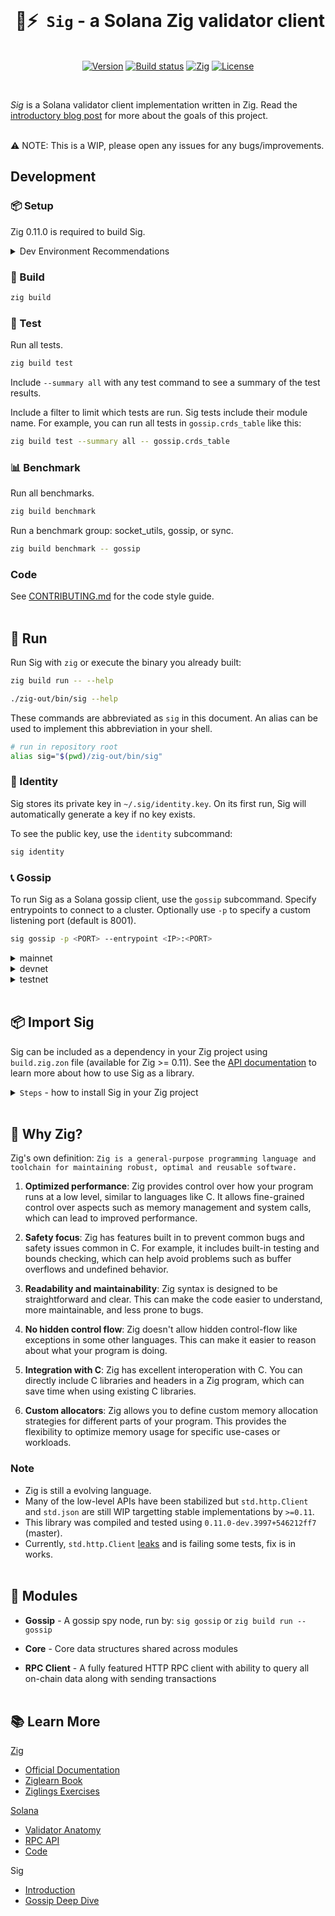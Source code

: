 <br/>

<p align="center">
  <h1 align="center">&nbsp;🤖⚡ &nbsp;<code>Sig</code> - a Solana Zig validator client</h1>
    <br/>
<div align="center">
  <a href="https://github.com/syndica/sig/releases/latest"><img alt="Version" src="https://img.shields.io/github/v/release/syndica/sig?include_prereleases&label=version"></a>
  <a href="https://github.com/syndica/sig/actions/workflows/test.yml"><img alt="Build status" src="https://img.shields.io/github/actions/workflow/status/syndica/sig/test.yml?branch=main" /></a>
  <a href="https://ziglang.org/download"><img alt="Zig" src="https://img.shields.io/badge/zig-0.11.0-green.svg"></a>
  <a href="https://github.com/syndica/sig/blob/main/LICENSE"><img alt="License" src="https://img.shields.io/badge/license-GPLv3-blue"></a>
  </div>
</p>
<br/>

_Sig_ is a Solana validator client implementation written in Zig. Read the [introductory blog post](https://blog.syndica.io/introducing-sig-by-syndica-an-rps-focused-solana-validator-client-written-in-zig/) for more about the goals of this project.
<br/>
<br/>

⚠️ NOTE: This is a WIP, please open any issues for any bugs/improvements.

## Development

### 📦 Setup

Zig 0.11.0 is required to build Sig.

<details><summary>Dev Environment Recommendations</summary>

#### Build Dependencies
- Zig 0.11.0 - Choose one:
  - [Binary Releases](https://ziglang.org/download/) (extract and add to PATH)
  - [Install with a package manager](https://github.com/ziglang/zig/wiki/Install-Zig-from-a-Package-Manager)
  - Manage multiple versions with [zigup](https://github.com/marler8997/zigup) or [zvm](https://www.zvm.app/)

#### Developer Tools
These tools are optional but recommended for a smooth development process.

- [Zig Language Server (ZLS) 0.11.0](https://github.com/zigtools/zls/wiki/Installation)
- [lldb](https://lldb.llvm.org/): [Zig CLI Debugging](https://devlog.hexops.com/2022/debugging-undefined-behavior/)
- [Zig Language](https://marketplace.visualstudio.com/items?itemName=ziglang.vscode-zig) VS Code extension
- [CodeLLDB](https://marketplace.visualstudio.com/items?itemName=vadimcn.vscode-lldb) VS Code extension

##### Visual Studio Code

If you use VS Code, you should install the [Zig Language](https://marketplace.visualstudio.com/items?itemName=ziglang.vscode-zig) extension. It can use your installed versions of Zig and ZLS, or it can download and manage its own internal versions.

You can use [CodeLLDB](https://marketplace.visualstudio.com/items?itemName=vadimcn.vscode-lldb) to debug Zig code with lldb in VS Code's debugging GUI. If you'd like to automatically build the project before running the debugger, you'll need a `zig build` task.

<details><summary>tasks.json</summary>

```json
{
    // See https://go.microsoft.com/fwlink/?LinkId=733558
    // for the documentation about the tasks.json format
    "version": "2.0.0",
    "tasks": [
        {
            "label": "zig build",
            "type": "shell",
            "command": "zig",
            "args": [
                "build",
                "--summary",
                "all"
            ],
            "options": {
                "cwd": "${workspaceRoot}"
            },
            "presentation": {
                "echo": true,
                "reveal": "always",
                "focus": false,
                "panel": "shared",
                "showReuseMessage": true,
                "clear": false
            },
            "problemMatcher": [],
            "group": {
                "kind": "build",
                "isDefault": true
            }
        }
    ]
}
```
</details>

To run the debugger, you need a run configuration. This launch.json includes an example for debugging gossip. Customize the args as desired.

<details><summary>launch.json</summary>

```json
{
    "version": "0.2.0",
    "configurations": [
        {
            "type": "lldb",
            "request": "launch",
            "name": "Debug Gossip Mainnet",
            "program": "${workspaceFolder}/zig-out/bin/sig",
            "args": ["gossip", "--entrypoint", "34.83.231.102:8001", "--entrypoint", "145.40.67.83:8001", "--entrypoint", "147.75.38.117:8001", "--entrypoint", "145.40.93.177:8001", "--entrypoint", "86.109.15.59:8001"],
            "cwd": "${workspaceFolder}",
            "preLaunchTask": "zig build"
        },
    ]
}
```
</details>

</details>

### 🔧 Build

```bash
zig build
```

### 🧪 Test
Run all tests.
```bash
zig build test
```

Include `--summary all` with any test command to see a summary of the test results.

Include a filter to limit which tests are run. Sig tests include their module name. For example, you can run all tests in `gossip.crds_table` like this:
```bash
zig build test --summary all -- gossip.crds_table
```

### 📊 Benchmark
Run all benchmarks.
```bash
zig build benchmark
```

Run a benchmark group: socket_utils, gossip, or sync.
```bash
zig build benchmark -- gossip
```

### Code
See [CONTRIBUTING.md](docs/CONTRIBUTING.md) for the code style guide.
<br><br>

## 🚀 Run

Run Sig with `zig` or execute the binary you already built:
```bash
zig build run -- --help
```
```bash
./zig-out/bin/sig --help
```

These commands are abbreviated as `sig` in this document. An alias can be used to implement this abbreviation in your shell.
```bash
# run in repository root
alias sig="$(pwd)/zig-out/bin/sig"
```

### 👤 Identity

Sig stores its private key in `~/.sig/identity.key`. On its first run, Sig will automatically generate a key if no key exists.

To see the public key, use the `identity` subcommand:
```bash
sig identity
```

### 📞 Gossip

To run Sig as a Solana gossip client, use the `gossip` subcommand. Specify entrypoints to connect to a cluster. Optionally use `-p` to specify a custom listening port (default is 8001).
```bash
sig gossip -p <PORT> --entrypoint <IP>:<PORT>
```

<details><summary>mainnet</summary>

```bash
sig gossip --entrypoint 34.83.231.102:8001 \
    --entrypoint 145.40.67.83:8001 \
    --entrypoint 147.75.38.117:8001 \
    --entrypoint 145.40.93.177:8001 \
    --entrypoint 86.109.15.59:8001
```
</details>

<details><summary>devnet</summary>

```bash
sig gossip --entrypoint 35.197.53.105:8001 \
    --entrypoint 147.75.55.147:8001 \
    --entrypoint 136.144.49.15:8001 \
    --entrypoint 145.40.71.85:8001 \
    --entrypoint 147.75.105.51:8001
```
</details>

<details><summary>testnet</summary>

```bash
sig gossip --entrypoint 35.203.170.30:8001 \
    --entrypoint 139.178.68.207:8001
```
</details>
<br>

## 📦 Import Sig 

Sig can be included as a dependency in your Zig project using `build.zig.zon` file (available for Zig >= 0.11). See the [API documentation](docs/api.md) to learn more about how to use Sig as a library.

<details>
<summary><code>Steps</code> - how to install Sig in your Zig project</summary>

1. Declare Sig as a dependency in `build.zig.zon`:

   ```diff
   .{
       .name = "my-project",
       .version = "1.0.0",
       .dependencies = .{
   +       .sig = .{
   +           .url = "https://github.com/syndica/sig/archive/<COMMIT>.tar.gz",
   +       },
       },
   }
   ```

2. Expose Sig as a module in `build.zig`:

   ```diff
   const std = @import("std");

   pub fn build(b: *std.Build) void {
       const target = b.standardTargetOptions(.{});
       const optimize = b.standardOptimizeOption(.{});

   +   const opts = .{ .target = target, .optimize = optimize };
   +   const sig_module = b.dependency("sig", opts).module("sig");

       const exe = b.addExecutable(.{
           .name = "test",
           .root_source_file = .{ .path = "src/main.zig" },
           .target = target,
           .optimize = optimize,
       });
   +   exe.addModule("sig", sig_module);
       exe.install();

       ...
   }
   ```

3. Obtain Sig's package hash:

   ```
   $ zig build
   my-project/build.zig.zon:6:20: error: url field is missing corresponding hash field
           .url = "https://github.com/syndica/sig/archive/<COMMIT>.tar.gz",
                  ^~~~~~~~~~~~~~~~~~~~~~~~~~~~~~~~~~~~~~~~~~~~~~~~~~~~~~~~~~~~
   note: expected .hash = "<HASH>",
   ```

4. Update `build.zig.zon` with hash value:

   ```diff
   .{
       .name = "my-project",
       .version = "1.0.0",
       .dependencies = .{
           .sig = .{
               .url = "https://github.com/syndica/sig/archive/<COMMIT>.tar.gz",
   +           .hash = "<HASH>",
           },
       },
   }
   ```

   </details>
<br>

## 🤔 Why Zig?

Zig's own definition: `Zig is a general-purpose programming language and toolchain for maintaining robust, optimal and reusable software.`

1. **Optimized performance**: Zig provides control over how your program runs at a low level, similar to languages like C. It allows fine-grained control over aspects such as memory management and system calls, which can lead to improved performance.

2. **Safety focus**: Zig has features built in to prevent common bugs and safety issues common in C. For example, it includes built-in testing and bounds checking, which can help avoid problems such as buffer overflows and undefined behavior.

3. **Readability and maintainability**: Zig syntax is designed to be straightforward and clear. This can make the code easier to understand, more maintainable, and less prone to bugs.

4. **No hidden control flow**: Zig doesn't allow hidden control-flow like exceptions in some other languages. This can make it easier to reason about what your program is doing.

5. **Integration with C**: Zig has excellent interoperation with C. You can directly include C libraries and headers in a Zig program, which can save time when using existing C libraries.

6. **Custom allocators**: Zig allows you to define custom memory allocation strategies for different parts of your program. This provides the flexibility to optimize memory usage for specific use-cases or workloads.

### Note

- Zig is still a evolving language.
- Many of the low-level APIs have been stabilized but `std.http.Client` and `std.json` are still WIP targetting stable implementations by `>=0.11`.
- This library was compiled and tested using `0.11.0-dev.3997+546212ff7` (master).
- Currently, `std.http.Client` [leaks](https://github.com/ziglang/zig/blob/447a30299073ce88b7b26d18d060a345beac5276/lib/std/http/Client.zig#L913) and is failing some tests, fix is in works.
<br><br>

## 🧩 Modules

- **Gossip** - A gossip spy node, run by: `sig gossip` or `zig build run -- gossip`

- **Core** - Core data structures shared across modules

- **RPC Client** - A fully featured HTTP RPC client with ability to query all on-chain data along with sending transactions
<br><br>

## 📚 Learn More
[Zig](https://ziglang.org/)
- [Official Documentation](https://ziglang.org/documentation/0.11.0/)
- [Ziglearn Book](https://ziglearn.org/)
- [Ziglings Exercises](https://github.com/ratfactor/ziglings)

[Solana](https://solana.com/)
- [Validator Anatomy](https://docs.solana.com/validator/anatomy)
- [RPC API](https://docs.solana.com/api)
- [Code](https://github.com/solana-labs/solana)

Sig
- [Introduction](https://blog.syndica.io/introducing-sig-by-syndica-an-rps-focused-solana-validator-client-written-in-zig/)
- [Gossip Deep Dive](https://blog.syndica.io/sig-engineering-1-gossip-protocol/)
